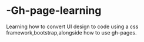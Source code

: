 # -Gh-page-learning
Learning how to convert UI design to code using a css framework,bootstrap,alongside how to use gh-pages.
